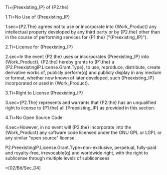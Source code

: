 Ti={Preexisting_IP} of {P2.the}

1.Ti=No Use of {Preexisting_IP}

1.sec={P2.The} agrees not to use or incorporate into {Work_Product} any intellectual property developed by any third party or by {P2.the} other than in the course of performing services for {P1.the} ("{Preexisting_IP}").

2.Ti=License for {Preexisting_IP}

2.sec=In the event {P2.the} uses or incorporates {Preexisting_IP} into {Work_Product}, {P2.the} hereby grants to {P1.the} a {P2.PreexistingIP.License.Grant.Type}, to use, reproduce, distribute, create derivative works of, publicly perform{q} and publicly display in any medium or format, whether now known of later developed, such {Preexisting_IP} incorporated or used in {Work_Product}.

3.Ti=Right to License {Preexisting_IP}

3.sec={P2.The} represents and warrants that {P2.the} has an unqualified right to license to {P1.the} all {Preexisting_IP} as provided in this section.

4.Ti=No Open Source Code

4.sec=However, in no event will {P2.the} incorporate into the {Work_Product} any software code licensed under the GNU GPL or LGPL or any similar "open source" license.

P2.PreexistingIP.License.Grant.Type=non-exclusive, perpetual, fully-paid and royalty-free, irrevocable{q} and worldwide right, with the right to sublicense through multiple levels of sublicensees

=[02/Bit/Sec_04]
